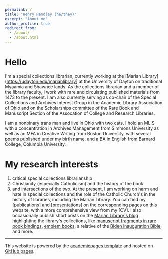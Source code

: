```yaml
---
permalink: /
title: "Henry Handley (he/they)"
excerpt: "About me"
author_profile: true
redirect_from: 
  - /about/
  - /about.html
---
```

Hello
======
I'm a special collections librarian, currently working at the [Marian Library](https://udayton.edu/marianlibrary] at the University of Dayton on traditional Myaamia and Shawnee lands. As the collections librarian and a member of the library faculty, I work with rare and circulating published materials from 1473 to the present. I am also currently serving as co-chair of the Special Collections and Archives Interest Group in the Academic Library Association of Ohio and on the Scholarships committee of the Rare Book and Manuscript Section of the Assocation of College and Research Libraries. 

I am a nonbinary trans man and live in Ohio with two cats. I hold an MLIS with a concentration in Archives Management from Simmons University as well as an MFA in Creative Writing from Boston University, with several poems published under my birth name, and a BA in English from Barnard College, Columbia University.

My research interests
======
1. critical special collections librarianship
1. Christianity (especially Catholicism) and the history of the book
1. and intersections of the two.
At the present, I am working on harm and hate in special collections and the role of the Catholic Church's in the history of libraries, including the Marian Library. You can find my [publications] and [presentations] on the corresponding pages on this website, with a more comprehensive view from my [CV]. I also occasionally publish short posts on the [Marian Library's blog](https://udayton.edu/blogs/marianlibrary/) highlighting the library's collections, like [manuscript fragments in rare book bindings](https://udayton.edu/blogs/marianlibrary/2020-07-28-recycling-book-history-manuscript.php), [emblem books](https://udayton.edu/blogs/marianlibrary/2020-09-29-puzzling-pictures.php), a relative of the [Biden inauguration Bible](https://udayton.edu/blogs/marianlibrary/2021-01-25-biden-bible-rings-a-bell.php), and more.

------
This website is powered by the [academicpages template](https://github.com/academicpages/academicpages.github.io) and hosted on [GitHub pages](https://pages.github.com).

